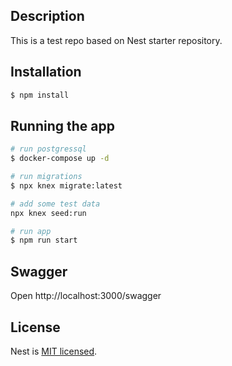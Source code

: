 ## Description

This is a test repo based on Nest starter repository.

## Installation

```bash
$ npm install
```

## Running the app

```bash
# run postgressql
$ docker-compose up -d

# run migrations
$ npx knex migrate:latest

# add some test data
npx knex seed:run

# run app
$ npm run start

```

## Swagger

Open http://localhost:3000/swagger

## License

Nest is [MIT licensed](LICENSE).
